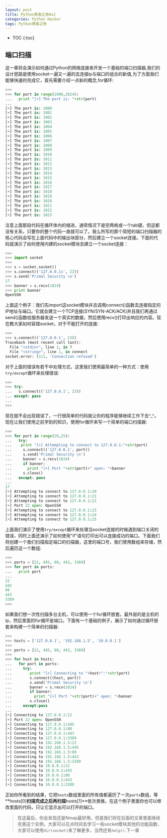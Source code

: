 ```yaml
---
layout: post
title: Python黑客之旅0x2
categories: Python Hacker
tags: Python黑客之旅
---
```


* TOC 
{:toc}

## 端口扫描

这一章将会演示如何通过Python的网络连接来开发一个基础的端口扫描器,我们的设计思路是使用socket一遍又一遍的去连接ip与端口的组合的新值,为了方面我们能够快速的完成它，首先需要介绍一点新的概念,for循环:





``` python
>>>
>>> for port in range(1000,1024):
...   print "[+] The port is: "+str(port)
...
[+] The port is: 1000
[+] The port is: 1001
[+] The port is: 1002
[+] The port is: 1003
[+] The port is: 1004
[+] The port is: 1005
[+] The port is: 1006
[+] The port is: 1007
[+] The port is: 1008
[+] The port is: 1009
[+] The port is: 1010
[+] The port is: 1011
[+] The port is: 1012
[+] The port is: 1013
[+] The port is: 1014
[+] The port is: 1015
[+] The port is: 1016
[+] The port is: 1017
[+] The port is: 1018
[+] The port is: 1019
[+] The port is: 1020
[+] The port is: 1021
[+] The port is: 1022
[+] The port is: 1023
```

注意上面那段代码在循环体内的缩进，通常情况下是空两格或一个tab键，但这都没有关系，只要你的整个代码一直就可以了。我么所写的那个简短的端口扫描器的核心代码会写在上面代码中的输出块部分，然后建立一个socket连接。下面的代码就演示了如何使用内建的socket模块去建立一个socket连接：

``` python
>>>
>>> import socket
>>>
>>> s = socket.socket()
>>> s.connect(('127.0.0.1s', 22))
>>> s.send('Primal Security \n')
17
>>> banner = s.recv(1024)
>>> print banner
OpenSSH
```

上面这个例子：我们先import这socket模块并且调用connect()函数去连接指定的IP地址与端口。它就会建立一个TCP连接(SYN/SYN-ACK/ACK)并且我们再通过send()函数给服务器发送一个真实的数据，然后使用recv()打印出响应的内容。现在教大家如何容错socket，对于不能打开的连接:

``` python
>>>
>>> s.connect(('127.0.0.1', 23))
Traceback (most recent call last):
  File "<stdin>", line 1, in ?
  File "<string>", line 1, in connect
socket.error: (111, 'Connection refused')
```

对于上面的错误有若干中处理方式，这里我们使用最简单的一种方式：使用`try/except`循环来处理错误:

``` python
>>>
>>> try:
...   s.connect(('127.0.0.1', 23))
... except: pass
...
>>>
```

现在就不会出现错误了，一行很简单的代码就让你的程序能够继续工作下去^_^。现在让我们使用之前学到的知识，使用for循环来写一个简单的端口扫描器:

``` python
>>>
>>> for port in range(20,25):
...   try:
...    print "[+] Attempting to connect to 127.0.0.1:"+str(port)
...     s.connect(('127.0.0.1', port))
...     s.send('Primal Security \n')    
...     banner = s.recv(1024)
...     if banner:
...       print "[+] Port "+str(port)+" open: "+banner
...     s.close()
...   except: pass
...
17
[+] Attempting to connect to 127.0.0.1:20
[+] Attempting to connect to 127.0.0.1:21
[+] Attempting to connect to 127.0.0.1:22
[+] Port 22 open: OpenSSH
[+] Attempting to connect to 127.0.0.1:23
[+] Attempting to connect to 127.0.0.1:24
[+] Attempting to connect to 127.0.0.1:25
```

上面我们演示了使用`try/except`循环来处理当socket连接的时候遇到端口关闭的错误，同时上面还演示了如何使用"if"语句打印出可以连接成功的端口。下面我们将创建一个我们扫描指定端口的扫描器，这里的端口号，我们使用数组来存储，然后遍历这一个数组:

``` python
>>>
>>> ports = [22, 445, 80, 443, 3389]
>>> for port in ports:
...   print port
...
22
445
80
443
3389
>>>
```

如果我们想一次性扫描多台主机，可以使用一个for循环嵌套。最外层的是主机的ip，然后里面的for循环是端口。下面有一个基础的例子，展示了如何通过循环嵌套来构建一个简单的扫描器:

``` python
>>>
>>> hosts = ['127.0.0.1', '192.168.1.5', '10.0.0.1']
>>>
>>> ports = [22, 445, 80, 443, 3389]
>>>
>>> for host in hosts:
...   for port in ports:
...     try:
...        print "[+] Connecting to "+host+":"+str(port)
...        s.connect((host, port))
...        s.send('Primal Security \n')
...        banner = s.recv(1024)
...        if banner:
...          print "[+] Port "+str(port)+" open: "+banner
...        s.close()
...     except:pass
...
[+] Connecting to 127.0.0.1:22
[+] Port 22 open: OpenSSH
[+] Connecting to 127.0.0.1:445
[+] Connecting to 127.0.0.1:80
[+] Connecting to 127.0.0.1:443
[+] Connecting to 127.0.0.1:3389
[+] Connecting to 192.168.1.5:22
[+] Connecting to 192.168.1.5:445
[+] Connecting to 192.168.1.5:80
[+] Connecting to 192.168.1.5:443
[+] Connecting to 192.168.1.5:3389
[+] Connecting to 10.0.0.1:22
[+] Connecting to 10.0.0.1:445
[+] Connecting to 10.0.0.1:80
[+] Connecting to 10.0.0.1:443
[+] Connecting to 10.0.0.1:3389
```

正如你所看到的结果，它把`hosts`数组里面的所有值都遍历了一次`ports`数组，等**hosts[0]**扫描完成之后再扫描**hosts[1]**依次类推。在这个例子里面你也可以修改里面的代码，只让它显示出可以打开的端口。

> 在这最后，你会发现还是Nmap最好用，但是我们将在后面的文章里面继续完善这个实例，大家可以花点时间去学习一些socket模块其他的功能函数，大家可以使用`dir(socket)`来了解更多，当然还有`help()`.下一章


